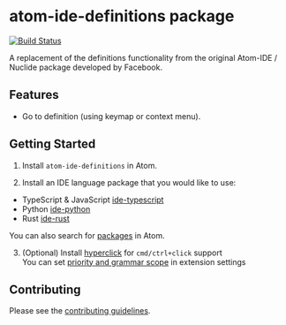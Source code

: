 # atom-ide-definitions package

[![Build Status](https://badgen.net/travis/atom-ide-community/atom-ide-definitions/master)](https://travis-ci.org/atom-ide-community/atom-ide-definitions)

A replacement of the definitions functionality from the original Atom-IDE / Nuclide package developed by Facebook.

## Features

- Go to definition (using keymap or context menu).

## Getting Started

1. Install `atom-ide-definitions` in Atom.

2. Install an IDE language package that you would like to use:

- TypeScript & JavaScript [ide-typescript](https://atom.io/packages/ide-typescript)
- Python [ide-python](https://atom.io/packages/ide-python)
- Rust [ide-rust](hhttps://atom.io/packages/ide-rust)

You can also search for [packages](https://atom.io/packages/search?q=IDE) in Atom.

3. (Optional) Install [hyperclick](https://atom.io/packages/hyperclick) for `cmd/ctrl+click` support  
   You can set [priority and grammar scope](https://github.com/facebookarchive/hyperclick#details) in extension settings

## Contributing

Please see the [contributing guidelines](CONTRIBUTING.md).
